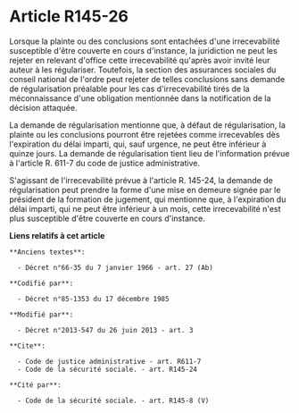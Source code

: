 # Article R145-26

Lorsque la plainte ou des conclusions sont entachées d'une irrecevabilité susceptible d'être couverte en cours d'instance, la
juridiction ne peut les rejeter en relevant d'office cette irrecevabilité qu'après avoir invité leur auteur à les
régulariser. Toutefois, la section des assurances sociales du conseil national de l'ordre peut rejeter de telles conclusions
sans demande de régularisation préalable pour les cas d'irrecevabilité tirés de la méconnaissance d'une obligation mentionnée
dans la notification de la décision attaquée. 

La demande de régularisation mentionne que, à défaut de régularisation, la plainte ou les conclusions pourront être rejetées
comme irrecevables dès l'expiration du délai imparti, qui, sauf urgence, ne peut être inférieur à quinze jours. La demande de
régularisation tient lieu de l'information prévue à l'article R. 611-7 du code de justice administrative. 

S'agissant de l'irrecevabilité prévue à l'article R. 145-24, la demande de régularisation peut prendre la forme d'une mise en
demeure signée par le président de la formation de jugement, qui mentionne que, à l'expiration du délai imparti, qui ne peut
être inférieur à un mois, cette irrecevabilité n'est plus susceptible d'être couverte en cours d'instance.

**Liens relatifs à cet article**

	**Anciens textes**:

	  - Décret n°66-35 du 7 janvier 1966 - art. 27 (Ab)

	**Codifié par**:

	  - Décret n°85-1353 du 17 décembre 1985

	**Modifié par**:

	  - Décret n°2013-547 du 26 juin 2013 - art. 3

	**Cite**:

	  - Code de justice administrative - art. R611-7
	  - Code de la sécurité sociale. - art. R145-24

	**Cité par**:

	  - Code de la sécurité sociale. - art. R145-8 (V)
